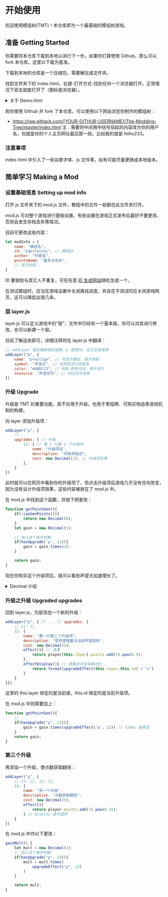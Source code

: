 # 开始使用
欢迎使用模组树(TMT)！本仓库即为一个最基础的模组树游戏。

## 准备 Getting Started
你需要将本仓库下载到本地以进行下一步。如果你打算使用 Github，那么可以 fork 本仓库。这里以下载为基准。

下载到本地的仓库是一个压缩包，需要解压成文件夹。

找到文件夹下的 index.html，右键-打开方式-找到任何一个浏览器打开。正常情况下双击就能打开了（图标是浏览器）。

<details>
<summary>关于 Demo.html</summary>
Demo.html 是字面意义上的示范文件，它引用的 javascript 文件在 js/Demo 文件夹中。  
打开方式如 index.html，删除它和 js/Demo 对项目没有影响。
</details>

若你使用 Github 并 fork 了本仓库，可以使用以下网站浏览你制作的模组树：
* <https://raw.githack.com/[YOUR-GITHUB-USERNAME]/The-Modding-Tree/master/index.html>
注：需要将中间用中括号括起的内容改为你的用户名，也就是你的个人主页网址最后那一段，比如我的就是 feihu233。

### 注意事项
index.html 中引入了一些谷歌字体、js 文件等，如有可能尽量更换成本地版本。

## 简单学习 Making a Mod
### 设置基础信息 Setting up mod info
打开 js 文件夹下的 mod.js 文件，教程中的文件一般都在此文件夹打开。

mod.js 可对整个游戏进行基础设置，有些设置在游戏正式发布后最好不要更改，否则会发生存档丢失等情况。

目前可更改这些内容：
```javascript
let modInfo = {
    name: "模组名",
    id: "yqeslycswj", // 模组ID
    author: "作者名",
    pointsName: "基本点名称",
    // 其它内容...
}
```
ID 要做到与其它人不重复，可在任意 [ID 生成网站](https://www.345tool.com/zh-hans/generator/random-id-generator)随机生成一个。

在测试模组时，应当在游戏设置中关闭离线进度，并且在不测试时应关闭游戏网页，这可以降低出错几率。

### 层 layer.js
layer.js 可以定义游戏中的“层”，文件中已经有一个基本层，你可以对其进行修改，也可以新建一个层。

目前了解这些即可，详细注释将在 layer.js 中翻译：
```javascript
// addLayer 是创建新层的函数，p 是层ID，在之后会使用
addLayer("p", {
    name: "prestige", // 可选不建议，很少用到
    symbol: "声望点", // 在网页显示的层名
    color: "#4BDC13", // RGB 颜色代码，用于显示
    resource: "声望货币", // 对应货币名称 
})
```

### 升级 Upgrade
升级是 TMT 的重要功能，其不仅用于升级，也用于里程碑、可购买物品等游戏机制的构建。

向 layer 添加升级项：
```javascript
addLayer("p", {
    //...
    upgrades: { // 升级
        11: { // 第 1 行第 1 个升级项
            name: "升级项名",
            description: "升级项描述",
            cost: new Decimal(1), // 升级项花费
        },
    }
})
```
此时就可以在网页中看到你的升级项了，但点击升级项后游戏几乎没有任何改变，因为没有设计升级项效果，这些内容被放在了 mod.js 中。

在 mod.js 中找到这个函数，并按下例更改：
```javascript
function getPointGen(){
    if(!canGenPoints()){
        return new Decimal(0);
    }
    let gain = new Decimal(1);
    
    // 加入这个条件判断
    if(hasUpgrade('p', 11)){
        gain = gain.times(2);
    }

    return gain;
}
```
现在你购买这个升级项后，就可以看到声望点加速增长了。

<details>
<summary>Decimal 介绍</summary>
这里的 Decimal 对象，可以使 javascript 的整数超出基本类型的限制，关于这个对象的运算也与基本类型不同，具体使用方法请参考本仓库下其他文章。
</details>

### 升级之升级 Upgraded upgrades
回到 layer.js，为层添加一个新的升级：
```javascript
addLayer("p", { /* ... */ upgrades: {
    // 11: {},
    12: {
        name: "第一行第二个升级项",
        description: "使声望增量与当前声望挂钩",
        cost: new Decimal(2),
        effect(){ // 效果
            return player[this.layer].points.add(1).pow(0.5);
        },
        effectDisplay(){ // 效果显示文本格式化
            return format(upgradeEffect(this.layer,this.id) + "x")
        }
    }
}})
```
这里的 this.layer 绑定的是当前层，this.id 绑定的是当前升级项。

在 mod.js 中则需要加上：
```javascript
function getPointGen(){
    // ...
    if(hasUpgrade("p", 12)){
        gain = gain.times(upgradeEffect('p', 12)) // times 是乘法
    }
    return gain;
}
```

### 第三个升级
再添加一个升级，使点数获取翻倍：
```javascript
addLayer("p", {
    // 11: {}, 12: {},
    13: {
        name: "另一个升级",
        description: "点数获取翻倍",
        cost: new Decimal(5),
        effect(){
            return player.points.add(1).pow(0.15);
        } // display 是可选的
    }
})
```
在 mod.js 中作以下更改：
```javascript
gainMult() {
    let mult = new Decimal(1);
    // 加入这个条件判断
    if(hasUpgrade("p", 13)){
        mult = mult.times(
            upgradeEffect("p", 13)
        )
    }

    return mult;
}
```